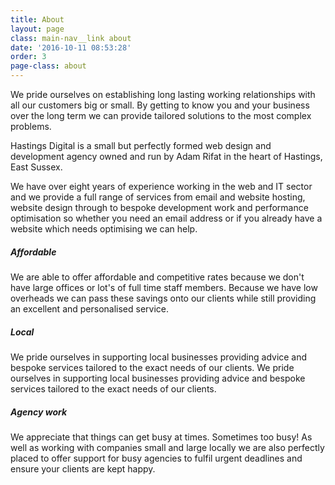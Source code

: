 ```yaml
---
title: About
layout: page
class: main-nav__link about
date: '2016-10-11 08:53:28'
order: 3
page-class: about
---
```


We pride ourselves on establishing long lasting working relationships with all our customers big or small. By getting to know you and your business over the long term we can provide tailored solutions to the most complex problems.

Hastings Digital is a small but perfectly formed web design and development agency owned and run by Adam Rifat in the heart of Hastings, East Sussex.

We have over eight years of experience working in the web and IT sector and we provide a full range of services from email and website hosting, website design through to bespoke development work and performance optimisation so whether you need an email address or if you already have a website which needs optimising we can help.

##### Affordable

We are able to offer affordable and competitive rates because we don't have large offices or lot's of full time staff members. Because we have low overheads we can pass these savings onto our clients while still providing an excellent and personalised service.

##### Local

We pride ourselves in supporting local businesses providing advice and bespoke services tailored to the exact needs of our clients. We pride ourselves in supporting local businesses providing advice and bespoke services tailored to the exact needs of our clients.

##### Agency work

We appreciate that  things can get busy at times. Sometimes too busy! As well as working with companies small and large locally we are also perfectly placed to offer support for busy agencies to fulfil urgent deadlines and ensure your clients are kept happy.
